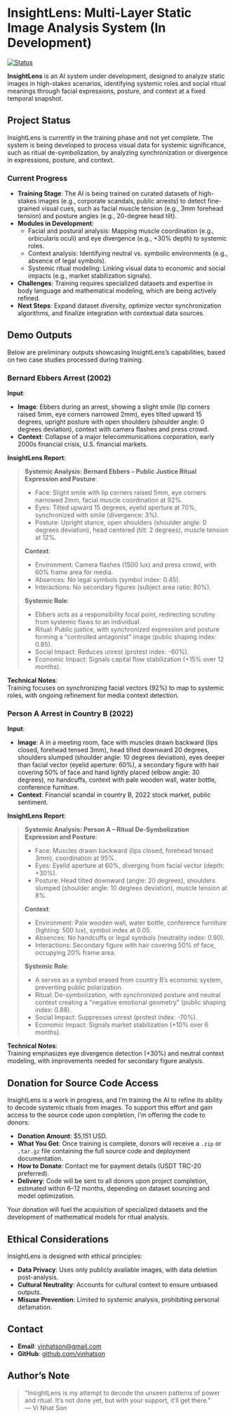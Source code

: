 # InsightLens: Multi-Layer Static Image Analysis System (In Development)

[![Status](https://img.shields.io/badge/Status-In%20Training-orange)](https://github.com/vinhatson/insightlens)

**InsightLens** is an AI system under development, designed to analyze static images in high-stakes scenarios, identifying systemic roles and social ritual meanings through facial expressions, posture, and context at a fixed temporal snapshot.

## Project Status

InsightLens is currently in the training phase and not yet complete. The system is being developed to process visual data for systemic significance, such as ritual de-symbolization, by analyzing synchronization or divergence in expressions, posture, and context.

### Current Progress
- **Training Stage**: The AI is being trained on curated datasets of high-stakes images (e.g., corporate scandals, public arrests) to detect fine-grained visual cues, such as facial muscle tension (e.g., 3mm forehead tension) and posture angles (e.g., 20-degree head tilt).
- **Modules in Development**:
  - Facial and postural analysis: Mapping muscle coordination (e.g., orbicularis oculi) and eye divergence (e.g., +30% depth) to systemic roles.
  - Context analysis: Identifying neutral vs. symbolic environments (e.g., absence of legal symbols).
  - Systemic ritual modeling: Linking visual data to economic and social impacts (e.g., market stabilization signals).
- **Challenges**: Training requires specialized datasets and expertise in body language and mathematical modeling, which are being actively refined.
- **Next Steps**: Expand dataset diversity, optimize vector synchronization algorithms, and finalize integration with contextual data sources.

## Demo Outputs

Below are preliminary outputs showcasing InsightLens’s capabilities, based on two case studies processed during training.

### Bernard Ebbers Arrest (2002)

**Input**:  
- **Image**: Ebbers during an arrest, showing a slight smile (lip corners raised 5mm, eye corners narrowed 2mm), eyes tilted upward 15 degrees, upright posture with open shoulders (shoulder angle: 0 degrees deviation), context with camera flashes and press crowd.  
- **Context**: Collapse of a major telecommunications corporation, early 2000s financial crisis, U.S. financial markets.

**InsightLens Report**:

> **Systemic Analysis: Bernard Ebbers – Public Justice Ritual**  
> **Expression and Posture**:  
> - Face: Slight smile with lip corners raised 5mm, eye corners narrowed 2mm, facial muscle coordination at 92%.  
> - Eyes: Tilted upward 15 degrees, eyelid aperture at 70%, synchronized with smile (divergence: 3%).  
> - Posture: Upright stance, open shoulders (shoulder angle: 0 degrees deviation), head centered (tilt: 2 degrees), muscle tension at 12%.  
>  
> **Context**:  
> - Environment: Camera flashes (1500 lux) and press crowd, with 60% frame area for media.  
> - Absences: No legal symbols (symbol index: 0.45).  
> - Interactions: No secondary figures (subject area ratio: 80%).  
>  
> **Systemic Role**:  
> - Ebbers acts as a responsibility focal point, redirecting scrutiny from systemic flaws to an individual.  
> - Ritual: Public justice, with synchronized expression and posture forming a "controlled antagonist" image (public shaping index: 0.85).  
> - Social Impact: Reduces unrest (protest index: -60%).  
> - Economic Impact: Signals capital flow stabilization (+15% over 12 months).  

**Technical Notes**:  
Training focuses on synchronizing facial vectors (92%) to map to systemic roles, with ongoing refinement for media context detection.

### Person A Arrest in Country B (2022)

**Input**:  
- **Image**: A in a meeting room, face with muscles drawn backward (lips closed, forehead tensed 3mm), head tilted downward 20 degrees, shoulders slumped (shoulder angle: 10 degrees deviation), eyes deeper than facial vector (eyelid aperture: 60%), a secondary figure with hair covering 50% of face and hand lightly placed (elbow angle: 30 degrees), no handcuffs, context with pale wooden wall, water bottle, conference furniture.  
- **Context**: Financial scandal in country B, 2022 stock market, public sentiment.

**InsightLens Report**:

> **Systemic Analysis: Person A – Ritual De-Symbolization**  
> **Expression and Posture**:  
> - Face: Muscles drawn backward (lips closed, forehead tensed 3mm), coordination at 95%.  
> - Eyes: Eyelid aperture at 60%, diverging from facial vector (depth: +30%).  
> - Posture: Head tilted downward (angle: 20 degrees), shoulders slumped (shoulder angle: 10 degrees deviation), muscle tension at 8%.  
>  
> **Context**:  
> - Environment: Pale wooden wall, water bottle, conference furniture (lighting: 500 lux), symbol index at 0.05.  
> - Absences: No handcuffs or legal symbols (neutrality index: 0.90).  
> - Interactions: Secondary figure with hair covering 50% of face, occupying 20% frame area.  
>  
> **Systemic Role**:  
> - A serves as a symbol erased from country B’s economic system, preventing public polarization.  
> - Ritual: De-symbolization, with synchronized posture and neutral context creating a "negative emotional geometry" (public shaping index: 0.88).  
> - Social Impact: Suppresses unrest (protest index: -70%).  
> - Economic Impact: Signals market stabilization (+10% over 6 months).  

**Technical Notes**:  
Training emphasizes eye divergence detection (+30%) and neutral context modeling, with improvements needed for secondary figure analysis.

## Donation for Source Code Access

InsightLens is a work in progress, and I’m training the AI to refine its ability to decode systemic rituals from images. To support this effort and gain access to the source code upon completion, I’m offering the code to donors:

- **Donation Amount**: $5,151 USD.
- **What You Get**: Once training is complete, donors will receive a `.zip` or `.tar.gz` file containing the full source code and deployment documentation.
- **How to Donate**: Contact me for payment details (USDT TRC-20 preferred).
- **Delivery**: Code will be sent to all donors upon project completion, estimated within 6–12 months, depending on dataset sourcing and model optimization.

Your donation will fuel the acquisition of specialized datasets and the development of mathematical models for ritual analysis.

## Ethical Considerations

InsightLens is designed with ethical principles:
- **Data Privacy**: Uses only publicly available images, with data deletion post-analysis.
- **Cultural Neutrality**: Accounts for cultural context to ensure unbiased outputs.
- **Misuse Prevention**: Limited to systemic analysis, prohibiting personal defamation.

## Contact

- **Email**: vinhatson@gmail.com
- **GitHub**: [github.com/vinhatson](https://github.com/vinhatson)

## Author’s Note

> "InsightLens is my attempt to decode the unseen patterns of power and ritual. It’s not done yet, but with your support, it’ll get there."  
> — Vi Nhat Son
